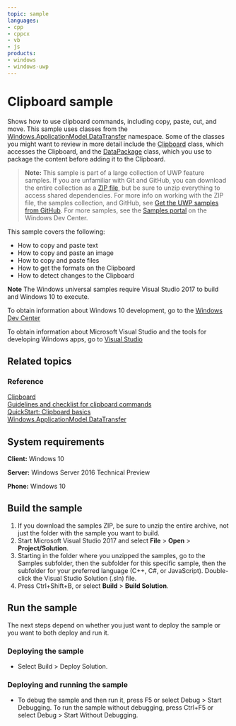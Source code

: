 ```yaml
---
topic: sample
languages:
- cpp
- cppcx
- vb
- js
products:
- windows
- windows-uwp
---
```


# Clipboard sample

Shows how to use clipboard commands, including copy, paste, cut, and move. 
This sample uses classes from the [Windows.ApplicationModel.DataTransfer](http://msdn.microsoft.com/library/windows/apps/br205967) namespace. 
Some of the classes you might want to review in more detail include the [Clipboard](http://msdn.microsoft.com/library/windows/apps/br205867) class, 
which accesses the Clipboard, and the [DataPackage](http://msdn.microsoft.com/library/windows/apps/br205873) class, which you use to package the 
content before adding it to the Clipboard.

> **Note:** This sample is part of a large collection of UWP feature samples. 
> If you are unfamiliar with Git and GitHub, you can download the entire collection as a 
> [ZIP file](https://github.com/Microsoft/Windows-universal-samples/archive/master.zip), but be 
> sure to unzip everything to access shared dependencies. For more info on working with the ZIP file, 
> the samples collection, and GitHub, see [Get the UWP samples from GitHub](https://aka.ms/ovu2uq). 
> For more samples, see the [Samples portal](https://aka.ms/winsamples) on the Windows Dev Center. 

This sample covers the following:

-   How to copy and paste text
-   How to copy and paste an image
-   How to copy and paste files
-   How to get the formats on the Clipboard
-   How to detect changes to the Clipboard

**Note** The Windows universal samples require Visual Studio 2017 to build and Windows 10 to execute.
 
To obtain information about Windows 10 development, go to the [Windows Dev Center](http://go.microsoft.com/fwlink/?LinkID=532421)

To obtain information about Microsoft Visual Studio and the tools for developing Windows apps, go to [Visual Studio](http://go.microsoft.com/fwlink/?LinkID=532422)

## Related topics

### Reference

[Clipboard](http://msdn.microsoft.com/library/windows/apps/br205867)  
[Guidelines and checklist for clipboard commands](http://msdn.microsoft.com/library/windows/apps/hh700347)  
[QuickStart: Clipboard basics](http://msdn.microsoft.com/library/windows/apps/hh750308)  
[Windows.ApplicationModel.DataTransfer](http://msdn.microsoft.com/library/windows/apps/br205967)  

## System requirements

**Client:** Windows 10

**Server:** Windows Server 2016 Technical Preview

**Phone:** Windows 10

## Build the sample

1. If you download the samples ZIP, be sure to unzip the entire archive, not just the folder with the sample you want to build. 
2. Start Microsoft Visual Studio 2017 and select **File** \> **Open** \> **Project/Solution**.
3. Starting in the folder where you unzipped the samples, go to the Samples subfolder, then the subfolder for this specific sample, then the subfolder for your preferred language (C++, C#, or JavaScript). Double-click the Visual Studio Solution (.sln) file.
4. Press Ctrl+Shift+B, or select **Build** \> **Build Solution**.

## Run the sample

The next steps depend on whether you just want to deploy the sample or you want to both deploy and run it.

### Deploying the sample

- Select Build > Deploy Solution. 

### Deploying and running the sample

- To debug the sample and then run it, press F5 or select Debug >  Start Debugging. To run the sample without debugging, press Ctrl+F5 or select Debug > Start Without Debugging. 
